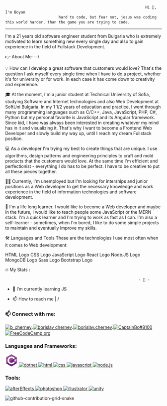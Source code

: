 
                                                                   Hi 👋, I'm Boyan
                            hard to code, but fear not, jesus was coding this world harder, than the game you are trying to code.

-------------------------------------------------------------------------------------------------------------------------------------------------------------------------

I'm a 21 years old software engineer student from Bulgaria who is extremely motivated to learn something new every single day and also to gain experience in the field of Fullstack Development.

👉 About Me---\/

💡 How can I develop a great software that customers would love? That's the question I ask myself every single time when I have to do а project, whether it's for university or for work. In each case it has come down to creativity and experience.

🎓 At the moment, I'm a junior student at Technical University of Sofia, studying Software and Internet technologies and also Web Development at SoftUni Bulgaria. In my 1 1/2 years of education and practice, I went through many programming languages such as C/C++, Java, JavaScript, PHP, C#, Python but my personal favorite is JavaScript and its Angular framework. Since kid, I have was always been interested in creating whatever my mind has in it and visualizing it. That's why I want to become a Frontend Web Developer and slowly build my way up, until I reach my dream Fullstack position.

💻 As a developer I'm trying my best to create things that are unique. I use algorithms, design patterns and engineering principles to craft and mold products that the customers would love. At the same time I'm efficient and perfectionist - everything I do has to be perfect. I have to be creative to put all these pieces together.

👨‍💻 Currently, I'm unemployed but I'm looking for interships and junior positions as a Web developer to get the necessary knowledge and work experience in the field of information technologies and software development.

👑 I'm a life long learner. I would like to become a Web developer and maybe in the future, I would like to teach people some JavaScript or the MERN stack. I'm a quick learner and I'm trying to work as fast as I can. I'm also a self-learner - sometimes, when I'm bored, I like to do some simple projects to maintain and eventually improve my skills.

🛠️ Languages and Tools
These are the technologies I use most often when it comes to Web development:

HTML Logo   CSS Logo   JavaScript Logo   React Logo   Node.JS Logo   MongoDB Logo   Sass Logo   Bootstrap Logo

🔥 My Stats :

   [1]: http://www.github.com/boyaniliew/
[2]: https://www.linkedin.com/in/your_contact_info
[3]: https://www.facebook.com/your_contact_info


                                                                - 👀 -
- 🌱 I’m currently learning JS

- 📫 How to reach me |
                     \/

<!---
Boyan253/Boyan253 is a ✨ special ✨ repository because its `README.md` (this file) appears on your GitHub profile.
You can click the Preview link to take a look at your changes.
--->
<section>
<div>
  <section>
   <h3 align="left">📫 Connect with me:</h3>
   <p align="left">
      <a href="https://twitter.com/BoqnGeorgiev3" target="blank">
         <img align="center" src="https://user-images.githubusercontent.com/97783740/169658249-eab2fd11-1130-4729-a4c4-9759bf9c961c.png" alt="b_chernev" height="32" width="32">
      </a>
      <a href="https://www.linkedin.com/in/borislav-chernev06/" target="blank">
         <img align="center" src="https://user-images.githubusercontent.com/97783740/169655216-657e260b-a971-44ed-9e2c-52fcba72954c.png" alt="borislav chernev" height="32" width="32">
      </a>
      <a href="https://www.instagram.com/boyaniliew/" target="blank">
         <img align="center" src="https://user-images.githubusercontent.com/97783740/169657937-4ca20fc6-e91d-475c-ac2d-c21110a3702f.png" alt="borislav.chernev" height="32" width="32">
      </a>
      <a href="https://discord.gg/4svmCGP" target="blank">
         <img align="center" src="https://user-images.githubusercontent.com/97783740/169690995-4a0ad792-751a-487e-8363-3a172a45a517.png" alt="CaptainBo#8100" height="32" width="32">
      </a>
      <a href="https://www.freecodecamp.org/CaptainBo" target="blank">
         <img align="center" src="https://user-images.githubusercontent.com/97783740/177522828-59962b0d-78e7-40f2-89d0-9e68bcce6395.png" alt="FreeCodeCamp.org" height="32" width="32">
      </a>
   </p>
  </section>
  
  <section>
   <h3 align="left">Languages and Frameworks:</h3>
   <a href="https://www.w3schools.com/cs/" target="_blank" rel="noreferrer">
      <img src="https://raw.githubusercontent.com/devicons/devicon/master/icons/csharp/csharp-original.svg" alt="csharp" width="40" height="40">
   </a>
   <a href="https://dotnet.microsoft.com/" target="_blank" rel="noreferrer">
      <img src="https://user-images.githubusercontent.com/97783740/170877386-e79c36be-c77a-46af-89d8-8e1bba576f52.png" alt="dotnet" width="40" height="40">
   </a>
   <a href="https://www.w3schools.com/html/default.asp" target="_blank" rel="noreferrer">
      <img src="https://user-images.githubusercontent.com/97783740/174045990-7e313e95-b1b7-40c8-a3c8-7b277822098b.png" alt="html" width="40" height="40">
   </a>
   <a href="https://www.w3schools.com/css/default.asp" target="_blank" rel="noreferrer">
      <img src="https://user-images.githubusercontent.com/97783740/174046446-e5e74743-f451-49a2-a877-d493d6734a8b.png" alt="css" width="40" height="40">
   </a>
   <a href="https://www.javascript.com/" target="_blank" rel="noreferrer">
      <img src="https://user-images.githubusercontent.com/97783740/191747921-b87d3b50-ebef-402a-8d1f-d4c199f9b414.png" alt="javascript" width="40" height="40">
   </a>
      <a href="https://nodejs.org/en/" target="_blank" rel="noreferrer">
      <img src="https://user-images.githubusercontent.com/97783740/194129811-6aee64f4-5a52-4782-90a2-3e819b081bd2.png" alt="node.js" width="40" height="40">
   </a>

  </section>
  
  <section>
    <h3 align="left">Tools:</h3>
    <a href="https://www.adobe.com/products/aftereffects.html" target="_blank" rel="noreferrer">
      <img src="https://user-images.githubusercontent.com/97783740/170264872-e4252f60-9192-4985-adf1-0259f5e9f9c7.png" alt="afterEffects" width="40" height="40">
   </a>
   <a href="https://www.photoshop.com/en" target="_blank" rel="noreferrer">
     <img src="https://user-images.githubusercontent.com/97783740/169659753-92f75983-e0c5-4487-8bb5-a1a9543a0c57.png" alt="photoshop" width="40" height="40">
   </a>
   <a href="https://www.adobe.com/products/illustrator.html" target="_blank" rel="noreferrer">
    <img src="https://user-images.githubusercontent.com/97783740/169659591-9da2af37-ea67-42b3-bc9a-b22b7a212adb.png" alt="illustrator" width="40" height="40">
   </a>
   <a href="https://unity.com/" target="_blank" rel="noreferrer">
      <img src="https://user-images.githubusercontent.com/97783740/169660212-c37cee25-6f3f-45c0-a278-78dce96b5fd6.png" alt="unity" width="40" height="40">
   </a>
  </section>
</div>

![github-contribution-grid-snake](https://user-images.githubusercontent.com/97385003/207389019-23943b5c-2f69-4799-ac69-3d2a3765444e.gif)
